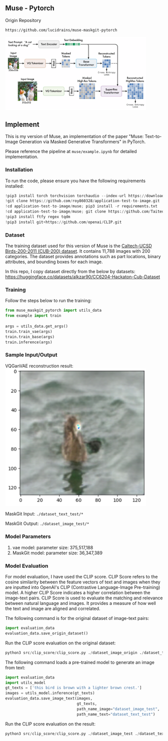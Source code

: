 ## Muse - Pytorch
Origin Repository
```bash
https://github.com/lucidrains/muse-maskgit-pytorch
```
<img src="./muse.png" width="450px"></img>

## Implement
This is my version of Muse, an implementation of the paper "Muse: Text-to-Image Generation via Masked Generative Transformers" in PyTorch.

Please reference the pipeline at `muse/example.ipynb` for detailed implementation.


### Installation
To run the code, please ensure you have the following requirements installed:
```python
!pip3 install torch torchvision torchaudio --index-url https://download.pytorch.org/whl/cpu
!git clone https://github.com/roy860328/application-test-to-image.git
!cd application-test-to-image/muse; pip3 install -r requirements.txt
!cd application-test-to-image/muse; git clone https://github.com/Taited/clip-score.git
!pip3 install ftfy regex tqdm
!pip3 install git+https://github.com/openai/CLIP.git
```
### Dataset

The training dataset used for this version of Muse is the [Caltech-UCSD Birds-200-2011 (CUB-200) dataset](https://www.vision.caltech.edu/datasets/cub_200_2011/). It contains 11,788 images with 200 categories. The dataset provides annotations such as part locations, binary attributes, and bounding boxes for each image.

In this repo, I copy dataset directly from the below by datasets: 
https://huggingface.co/datasets/alkzar90/CC6204-Hackaton-Cub-Dataset



### Training

Follow the steps below to run the training:

```python
from muse_maskgit_pytorch import utils_data
from example import train

args = utils_data.get_args()
train.train_vae(args)
train.train_base(args)
train.inference(args)
```

### Sample Input/Output
VQGanVAE reconstruction result:
<img src="./results/result_VQGanVAE.png" width="450px"></img>

MaskGit Input:
`./dataset_text_test/*`


MaskGit Output:
`./dataset_image_test/*`

### Model Parameters
1. vae model: parameter size: 375,517,188
2. MaskGit model: parameter size: 36,347,389

### Model Evaluation

For model evaluation, I have used the CLIP score. CLIP Score refers to the cosine similarity between the feature vectors of text and images when they are inputted into OpenAI's CLIP (Contrastive Language-Image Pre-training) model. A higher CLIP Score indicates a higher correlation between the image-text pairs. CLIP Score is used to evaluate the matching and relevance between natural language and images. It provides a measure of how well the text and image are aligned and correlated.


The following command is for the original dataset of image-text pairs:

```python
import evaluation_data
evaluation_data.save_origin_dataset()
```

Run the CLIP score evaluation on the original dataset:

```python
python3 src/clip_score/clip_score.py ./dataset_image_origin ./dataset_text_origin
```

The following command loads a pre-trained model to generate an image from text:

```python
import evaluation_data
import utils_model
gt_texts = ['this bird is brown with a lighter brown crest.']
images = utils_model.inference(gt_texts)
evaluation_data.save_image_text(images,
                                gt_texts,
                                path_name_image="dataset_image_test",
                                path_name_text="dataset_text_test")
```

Run the CLIP score evaluation on the result:

```python
python3 src/clip_score/clip_score.py ./dataset_image_test ./dataset_text_test
```

